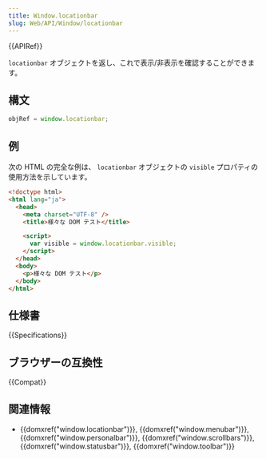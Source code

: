 ```yaml
---
title: Window.locationbar
slug: Web/API/Window/locationbar
---
```


{{APIRef}}

`locationbar` オブジェクトを返し、これで表示/非表示を確認することができます。

## 構文

```js
objRef = window.locationbar;
```

## 例

次の HTML の完全な例は、 `locationbar` オブジェクトの `visible` プロパティの使用方法を示しています。

```html
<!doctype html>
<html lang="ja">
  <head>
    <meta charset="UTF-8" />
    <title>様々な DOM テスト</title>

    <script>
      var visible = window.locationbar.visible;
    </script>
  </head>
  <body>
    <p>様々な DOM テスト</p>
  </body>
</html>
```

## 仕様書

{{Specifications}}

## ブラウザーの互換性

{{Compat}}

## 関連情報

- {{domxref("window.locationbar")}}, {{domxref("window.menubar")}}, {{domxref("window.personalbar")}}, {{domxref("window.scrollbars")}}, {{domxref("window.statusbar")}}, {{domxref("window.toolbar")}}
